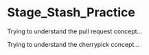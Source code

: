 # Stage_Stash_Practice

Trying to understand the pull request concept...

Trying to understand the cherrypick concept...

